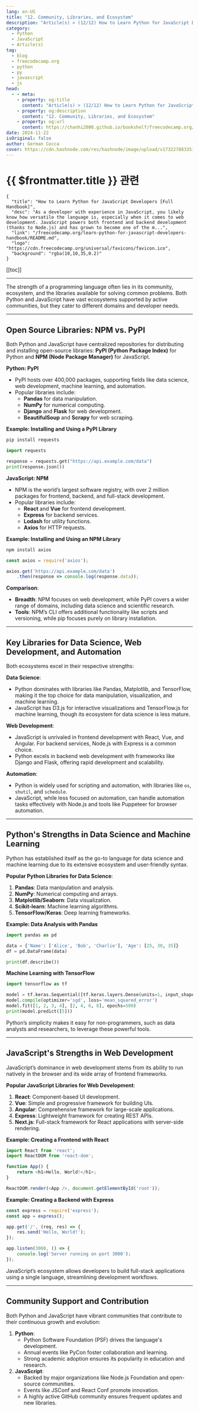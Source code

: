 ```yaml
---
lang: en-US
title: "12. Community, Libraries, and Ecosystem"
description: "Article(s) > (12/12) How to Learn Python for JavaScript Developers [Full Handbook]"
category:
  - Python
  - JavaScript
  - Article(s)
tag:
  - blog
  - freecodecamp.org
  - python
  - py
  - javascript
  - js
head:
  - - meta:
    - property: og:title
      content: "Article(s) > (12/12) How to Learn Python for JavaScript Developers [Full Handbook]"
    - property: og:description
      content: "12. Community, Libraries, and Ecosystem"
    - property: og:url
      content: https://chanhi2000.github.io/bookshelf/freecodecamp.org/learn-python-for-javascript-developers-handbook/12-community-libraries-and-ecosystem.html
date: 2024-11-22
isOriginal: false
author: German Cocca
cover: https://cdn.hashnode.com/res/hashnode/image/upload/v1732278833514/c23ea6ad-25b9-45c9-a7a7-c32499ca1d8b.jpeg
---
```


# {{ $frontmatter.title }} 관련

```component VPCard
{
  "title": "How to Learn Python for JavaScript Developers [Full Handbook]",
  "desc": "As a developer with experience in JavaScript, you likely know how versatile the language is, especially when it comes to web development. JavaScript powers both frontend and backend development (thanks to Node.js) and has grown to become one of the m...",
  "link": "/freecodecamp.org/learn-python-for-javascript-developers-handbook/README.md",
  "logo": "https://cdn.freecodecamp.org/universal/favicons/favicon.ico",
  "background": "rgba(10,10,35,0.2)"
}
```

[[toc]]

---

<SiteInfo
  name="How to Learn Python for JavaScript Developers [Full Handbook]"
  desc="As a developer with experience in JavaScript, you likely know how versatile the language is, especially when it comes to web development. JavaScript powers both frontend and backend development (thanks to Node.js) and has grown to become one of the m..."
  url="https://freecodecamp.org/news/learn-python-for-javascript-developers-handbook#heading-12-community-libraries-and-ecosystem"
  logo="https://cdn.freecodecamp.org/universal/favicons/favicon.ico"
  preview="https://cdn.hashnode.com/res/hashnode/image/upload/v1732278833514/c23ea6ad-25b9-45c9-a7a7-c32499ca1d8b.jpeg"/>

The strength of a programming language often lies in its community, ecosystem, and the libraries available for solving common problems. Both Python and JavaScript have vast ecosystems supported by active communities, but they cater to different domains and developer needs.

---

## Open Source Libraries: NPM vs. PyPI

Both Python and JavaScript have centralized repositories for distributing and installing open-source libraries: **PyPI (Python Package Index)** for Python and **NPM (Node Package Manager)** for JavaScript.

**Python: PyPI**

- PyPI hosts over 400,000 packages, supporting fields like data science, web development, machine learning, and automation.
- Popular libraries include:
  - **Pandas** for data manipulation.
  - **NumPy** for numerical computing.
  - **Django** and **Flask** for web development.
  - **BeautifulSoup** and **Scrapy** for web scraping.

**Example: Installing and Using a PyPI Library**

```bash
pip install requests
```

```py
import requests

response = requests.get("https://api.example.com/data")
print(response.json())
```

**JavaScript: NPM**

- NPM is the world’s largest software registry, with over 2 million packages for frontend, backend, and full-stack development.
- Popular libraries include:
  - **React** and **Vue** for frontend development.
  - **Express** for backend services.
  - **Lodash** for utility functions.
  - **Axios** for HTTP requests.

**Example: Installing and Using an NPM Library**

```bash
npm install axios
```

```js
const axios = require('axios');

axios.get('https://api.example.com/data')
    .then(response => console.log(response.data));
```

**Comparison**:

- **Breadth**: NPM focuses on web development, while PyPI covers a wider range of domains, including data science and scientific research.
- **Tools**: NPM’s CLI offers additional functionality like scripts and versioning, while pip focuses purely on library installation.

---

## Key Libraries for Data Science, Web Development, and Automation

Both ecosystems excel in their respective strengths:

**Data Science**:

- Python dominates with libraries like Pandas, Matplotlib, and TensorFlow, making it the top choice for data manipulation, visualization, and machine learning.
- JavaScript has D3.js for interactive visualizations and TensorFlow.js for machine learning, though its ecosystem for data science is less mature.
    

**Web Development**:

- JavaScript is unrivaled in frontend development with React, Vue, and Angular. For backend services, Node.js with Express is a common choice.
- Python excels in backend web development with frameworks like Django and Flask, offering rapid development and scalability.
    

**Automation**:

- Python is widely used for scripting and automation, with libraries like `os`, `shutil`, and `schedule`.
- JavaScript, while less focused on automation, can handle automation tasks effectively with Node.js and tools like Puppeteer for browser automation.
    

---

## Python's Strengths in Data Science and Machine Learning

Python has established itself as the go-to language for data science and machine learning due to its extensive ecosystem and user-friendly syntax.

**Popular Python Libraries for Data Science**:

1. **Pandas**: Data manipulation and analysis.
2. **NumPy**: Numerical computing and arrays.
3. **Matplotlib/Seaborn**: Data visualization.
4. **Scikit-learn**: Machine learning algorithms.
5. **TensorFlow/Keras**: Deep learning frameworks.
    

**Example: Data Analysis with Pandas**

```py
import pandas as pd

data = {'Name': ['Alice', 'Bob', 'Charlie'], 'Age': [25, 30, 35]}
df = pd.DataFrame(data)

print(df.describe())
```

**Machine Learning with TensorFlow**

```py
import tensorflow as tf

model = tf.keras.Sequential([tf.keras.layers.Dense(units=1, input_shape=[1])])
model.compile(optimizer='sgd', loss='mean_squared_error')
model.fit([1, 2, 3, 4], [2, 4, 6, 8], epochs=500)
print(model.predict([5]))
```

Python’s simplicity makes it easy for non-programmers, such as data analysts and researchers, to leverage these powerful tools.

---

## JavaScript's Strengths in Web Development

JavaScript’s dominance in web development stems from its ability to run natively in the browser and its wide array of frontend frameworks.

**Popular JavaScript Libraries for Web Development**:

1. **React**: Component-based UI development.
2. **Vue**: Simple and progressive framework for building UIs.
3. **Angular**: Comprehensive framework for large-scale applications.
4. **Express**: Lightweight framework for creating REST APIs.
5. **Next.js**: Full-stack framework for React applications with server-side rendering.
    

**Example: Creating a Frontend with React**

```js
import React from 'react';
import ReactDOM from 'react-dom';

function App() {
    return <h1>Hello, World!</h1>;
}

ReactDOM.render(<App />, document.getElementById('root'));
```

**Example: Creating a Backend with Express**

```js
const express = require('express');
const app = express();

app.get('/', (req, res) => {
    res.send('Hello, World!');
});

app.listen(3000, () => {
    console.log('Server running on port 3000');
});
```

JavaScript’s ecosystem allows developers to build full-stack applications using a single language, streamlining development workflows.

---

## Community Support and Contribution

Both Python and JavaScript have vibrant communities that contribute to their continuous growth and evolution:

1. **Python**:
    - Python Software Foundation (PSF) drives the language's development.
    - Annual events like PyCon foster collaboration and learning.
    - Strong academic adoption ensures its popularity in education and research.
2. **JavaScript**:
    - Backed by major organizations like Node.js Foundation and open-source communities.
    - Events like JSConf and React Conf promote innovation.
    - A highly active GitHub community ensures frequent updates and new libraries.

<!-- TODO: 작성 -->